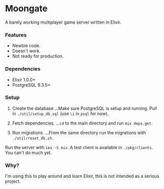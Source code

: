 # Moongate #

A barely working multiplayer game server written in Elixir.

### Features ###

* Newbie code.
* Doesn't work.
* Not ready for production.

### Dependencies ###

* Elixir 1.0.0+
* PostgreSQL 9.3.5+

### Setup ###

1. Create the database
...Make sure PostgreSQL is setup and running. Pull in `./util/setup_db.sql` (use `\i` in `psql` for now).

2. Fetch dependencies.
...`cd` to the main directory and run `mix deps.get`.

3. Run migrations.
...From the same directory run the migrations with `./util/reset_db.sh`.

Run the server with `iex -S mix`. A test client is available in `./pkg/clients`. You can't do much yet.

### Why? ###

I'm using this to play around and learn Elixir, this is not intended as a serious project.
